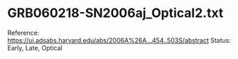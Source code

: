 # GRB060218-SN2006aj_Optical2.txt

Reference: https://ui.adsabs.harvard.edu/abs/2006A%26A...454..503S/abstract
Status: Early, Late, Optical